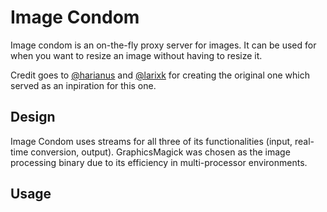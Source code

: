 # Image Condom

Image condom is an on-the-fly proxy server for images. It can be used for when you want to resize an image without having to resize it.

Credit goes to [@harianus](https://github.com/harianus) and [@larixk](https://github.com/larixk) for creating the original one which served as an inpiration for this one.

## Design

Image Condom uses streams for all three of its functionalities (input, real-time conversion, output). GraphicsMagick was chosen as the image processing binary due to its efficiency in multi-processor environments.

## Usage

<coming soon>
